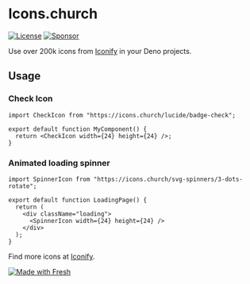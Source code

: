 # Icons.church

[![License](https://img.shields.io/github/license/load1n9/icons.church)](https://github.com/deno-windowing/gluten/blob/master/LICENSE)
[![Sponsor](https://img.shields.io/static/v1?label=Sponsor&message=%E2%9D%A4&logo=GitHub&color=%23fe8e86)](https://github.com/sponsors/load1n9)

Use over 200k icons from [Iconify](https://icon-sets.iconify.design/) in your
Deno projects.

## Usage

### Check Icon

```tsx
import CheckIcon from "https://icons.church/lucide/badge-check";

export default function MyComponent() {
  return <CheckIcon width={24} height={24} />;
}
```

### Animated loading spinner

```tsx
import SpinnerIcon from "https://icons.church/svg-spinners/3-dots-rotate";

export default function LoadingPage() {
  return (
    <div className="loading">
      <SpinnerIcon width={24} height={24} />
    </div>
  );
}
```

Find more icons at [Iconify](https://icon-sets.iconify.design/).

[![Made with Fresh](https://fresh.deno.dev/fresh-badge-dark.svg)](https://fresh.deno.dev)
